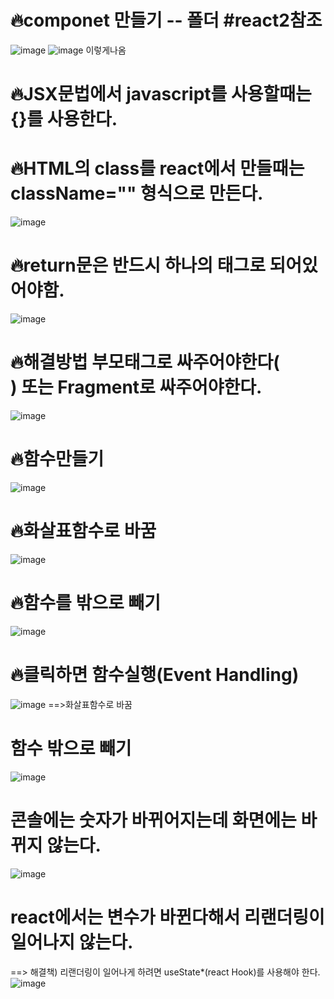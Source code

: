 # 🔥componet 만들기 -- 폴더 #react2참조
![image](https://github.com/1004minjeong/react_basic/assets/129016976/ade8b041-38b8-44e6-bc58-21622d584fd4)
![image](https://github.com/1004minjeong/react_basic/assets/129016976/f8815367-e5ec-4f4f-8e5c-653b6e0e5c0a) 이렇게나옴

# 🔥JSX문법에서 javascript를 사용할때는 {}를 사용한다. 
# 🔥HTML의 class를 react에서 만들때는 className="" 형식으로 만든다.
![image](https://github.com/1004minjeong/react_basic/assets/129016976/6195cc73-5351-44fa-bda7-65a2cfd1a8b6)

# 🔥return문은 반드시 하나의 태그로 되어있어야함.
![image](https://github.com/1004minjeong/react_basic/assets/129016976/a31e4b48-233c-43e9-94cd-e893c50dc265)

# 🔥해결방법 부모태그로 싸주어야한다(<div>) 또는 Fragment로 싸주어야한다.
![image](https://github.com/1004minjeong/react_basic/assets/129016976/15266fcb-0767-4901-a233-08f0cacbc848)

# 🔥함수만들기
![image](https://github.com/1004minjeong/react_basic/assets/129016976/b57abbbe-19e0-4faa-b373-e85634efa110)
  
# 🔥화살표함수로 바꿈
![image](https://github.com/1004minjeong/react_basic/assets/129016976/6f072950-0721-45ee-b728-9704bb2310fb)

# 🔥함수를 밖으로 빼기
![image](https://github.com/1004minjeong/react_basic/assets/129016976/4e8c059d-a247-4c6a-835c-393628a145c4)

# 🔥클릭하면 함수실행(Event Handling)
![image](https://github.com/1004minjeong/react_basic/assets/129016976/d1451993-cecf-4640-93c3-6c3e2d25ea14)
==>화살표함수로 바꿈

# 함수 밖으로 빼기
![image](https://github.com/1004minjeong/react_basic/assets/129016976/3bb41e8f-7068-40aa-a43e-23f0631fa019)

# 콘솔에는 숫자가 바뀌어지는데 화면에는 바뀌지 않는다.
![image](https://github.com/1004minjeong/react_basic/assets/129016976/a920878e-0bc6-49cb-82be-b240e1adf9dd)
# react에서는 변수가 바뀐다해서 리랜더링이 일어나지 않는다.
 ==> 해결책) 리랜더링이 일어나게 하려면 useState*(react Hook)를 사용해야 한다.
![image](https://github.com/1004minjeong/react_basic/assets/129016976/56f5112d-3004-495c-a759-045837912923)

  
